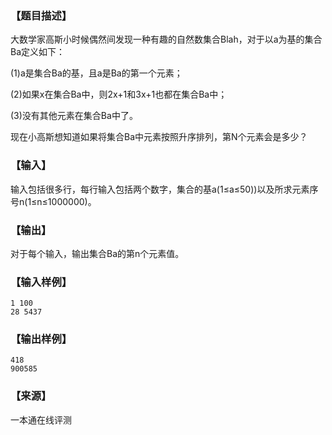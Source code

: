 ### 【题目描述】

大数学家高斯小时候偶然间发现一种有趣的自然数集合Blah，对于以a为基的集合Ba定义如下：

(1)a是集合Ba的基，且a是Ba的第一个元素；

(2)如果x在集合Ba中，则2x+1和3x+1也都在集合Ba中；

(3)没有其他元素在集合Ba中了。

现在小高斯想知道如果将集合Ba中元素按照升序排列，第N个元素会是多少？

### 【输入】

输入包括很多行，每行输入包括两个数字，集合的基a(1≤a≤50))以及所求元素序号n(1≤n≤1000000)。

### 【输出】

对于每个输入，输出集合Ba的第n个元素值。

### 【输入样例】

```
1 100
28 5437

```

### 【输出样例】

```
418
900585

```


 ### 【来源】

 一本通在线评测 